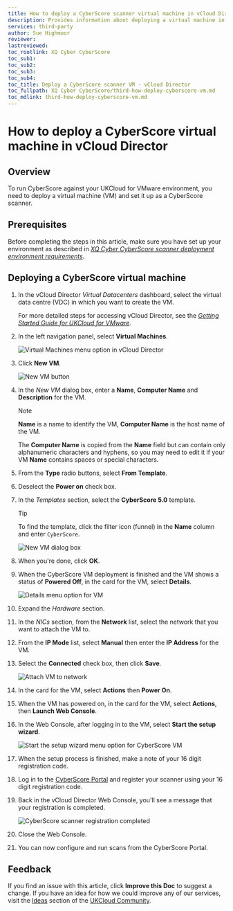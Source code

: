 ```yaml
---
title: How to deploy a CyberScore scanner virtual machine in vCloud Director | UKCloud Ltd
description: Provides information about deploying a virtual machine in vCloud Director for performing CyberScore scans in your UKCloud for VMware environment
services: third-party
author: Sue Highmoor
reviewer:
lastreviewed: 
toc_rootlink: XQ Cyber CyberScore
toc_sub1: 
toc_sub2:
toc_sub3:
toc_sub4:
toc_title: Deploy a CyberScore scanner VM - vCloud Director
toc_fullpath: XQ Cyber CyberScore/third-how-deploy-cyberscore-vm.md
toc_mdlink: third-how-deploy-cyberscore-vm.md
---
```


# How to deploy a CyberScore virtual machine in vCloud Director

## Overview

To run CyberScore against your UKCloud for VMware environment, you need to deploy a virtual machine (VM) and set it up as a CyberScore scanner.

## Prerequisites

Before completing the steps in this article, make sure you have set up your environment as described in [*XQ Cyber CyberScore scanner deployment environment requirements*](third-ref-cyberscore-prereqs.md).

## Deploying a CyberScore virtual machine

1. In the vCloud Director *Virtual Datacenters* dashboard, select the virtual data centre (VDC) in which you want to create the VM.

    For more detailed steps for accessing vCloud Director, see the [*Getting Started Guide for UKCloud for VMware*](../vmware/vmw-gs.md).

2. In the left navigation panel, select **Virtual Machines**.

    ![Virtual Machines menu option in vCloud Director](images/vmw-vcd-tab-vms.png)

3. Click **New VM**.

    ![New VM button](images/third-cyberscore-btn-new-vm.png)

4. In the *New VM* dialog box, enter a **Name**, **Computer Name** and **Description** for the VM.

    > [!NOTE]
    > **Name** is a name to identify the VM, **Computer Name** is the host name of the VM.
    >
    > The **Computer Name** is copied from the **Name** field but can contain only alphanumeric characters and hyphens, so you may need to edit it if your VM **Name** contains spaces or special characters.

5. From the **Type** radio buttons, select **From Template**.

6. Deselect the **Power on** check box.

7. In the *Templates* section, select the **CyberScore 5.0** template.

    > [!TIP]
    > To find the template, click the filter icon (funnel) in the **Name** column and enter `CyberScore`.

    ![New VM dialog box](images/third-cyberscore-vm.png)

8. When you're done, click **OK**.

9. When the CyberScore VM deployment is finished and the VM shows a status of **Powered Off**, in the card for the VM, select **Details**.

    ![Details menu option for VM](images/third-cyberscore-vm-details.png)

10. Expand the *Hardware* section.

11. In the *NICs* section, from the **Network** list, select the network that you want to attach the VM to.

12. From the **IP Mode** list, select **Manual** then enter the **IP Address** for the VM.

13. Select the **Connected** check box, then click **Save**.

    ![Attach VM to network](images/third-cyberscore-vm-network.png)

14. In the card for the VM, select **Actions** then **Power On**.

15. When the VM has powered on, in the card for the VM, select **Actions**, then **Launch Web Console**.

16. In the Web Console, after logging in to the VM, select **Start the setup wizard**.

    ![Start the setup wizard menu option for CyberScore VM](images/third-cyberscore-mnu-setup.png)

17. When the setup process is finished, make a note of your 16 digit registration code.

18. Log in to the [CyberScore Portal](https://secure.cyberscore.com) and register your scanner using your 16 digit registration code.

19. Back in the vCloud Director Web Console, you'll see a message that your registration is completed.

    ![CyberScore scanner registration completed](images/third-cyberscore-registration-complete.png)

20. Close the Web Console.

21. You can now configure and run scans from the CyberScore Portal.

## Feedback

If you find an issue with this article, click **Improve this Doc** to suggest a change. If you have an idea for how we could improve any of our services, visit the [Ideas](https://community.ukcloud.com/ideas) section of the [UKCloud Community](https://community.ukcloud.com).
